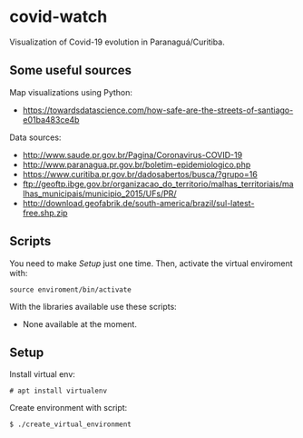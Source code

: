 # covid-watch
Visualization of Covid-19 evolution in Paranaguá/Curitiba.

## Some useful sources

Map visualizations using Python:

 * https://towardsdatascience.com/how-safe-are-the-streets-of-santiago-e01ba483ce4b

Data sources:

 * http://www.saude.pr.gov.br/Pagina/Coronavirus-COVID-19
 * http://www.paranagua.pr.gov.br/boletim-epidemiologico.php
 * https://www.curitiba.pr.gov.br/dadosabertos/busca/?grupo=16
 * ftp://geoftp.ibge.gov.br/organizacao_do_territorio/malhas_territoriais/malhas_municipais/municipio_2015/UFs/PR/
 * http://download.geofabrik.de/south-america/brazil/sul-latest-free.shp.zip

## Scripts
You need to make *Setup* just one time. Then, activate the virtual enviroment with:

    source enviroment/bin/activate

With the libraries available use these scripts:

 * None available at the moment.

## Setup
Install virtual env:

    # apt install virtualenv

Create environment with script:

    $ ./create_virtual_environment
